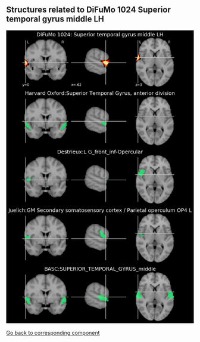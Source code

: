 


## Structures related to DiFuMo 1024 Superior temporal gyrus middle LH

![487](487.jpg "Structures related to DiFuMo 1024 Superior temporal gyrus middle LH")

[Go back to corresponding component](https://parietal-inria.github.io/DiFuMo/1024/html/487.html)